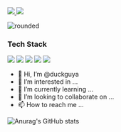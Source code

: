 <a href="https://duckguya.github.io/mysite/" target="_blank">
<img src="https://img.shields.io/badge/BLOG-FF4655?style=flat-square&logo=Undertale&logoColor=white"/>
</a><img src="https://img.shields.io/badge/duckguya@gmail.com-F7931E?style=flat-square&logo=Gmail&logoColor=white"/>

![rounded](https://capsule-render.vercel.app/api?type=rounded&color=9999FF&text=Hi!%20I'm%20Sujin!&fontAlignY=50&fontSize=40&height=200&stroke=000000&strokeWidth=2)


### Tech Stack
<img src="https://img.shields.io/badge/Javascript-F7DF1E?style=flat-square&logo=JavaScript&logoColor=white"/> <img src="https://img.shields.io/badge/React-61DAFB?style=flat-square&logo=React&logoColor=white"/> <img src="https://img.shields.io/badge/Typescript-3178C6?style=flat-square&logo=TypeScript&logoColor=white"/> <img src="https://img.shields.io/badge/HTML5-E34F26?style=flat-square&logo=HTML5&logoColor=white"/> <img src="https://img.shields.io/badge/CSS-1572B6?style=flat-square&logo=CSS3&logoColor=white"/>

- 👋 Hi, I’m @duckguya
- 👀 I’m interested in ...
- 🌱 I’m currently learning ...
- 💞️ I’m looking to collaborate on ...
- 📫 How to reach me ...



![Anurag's GitHub stats](https://github-readme-stats.vercel.app/api?username=duckguya&show_icons=true&theme=radical)

<!---
duckguya/duckguya is a ✨ special ✨ repository because its `README.md` (this file) appears on your GitHub profile.
You can click the Preview link to take a look at your changes.
--->
